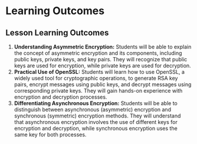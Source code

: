# Learning Outcomes

## Lesson Learning Outcomes
1. **Understanding Asymmetric Encryption:** Students will be able to explain the concept of asymmetric encryption and its components, including public keys, private keys, and key pairs. They will recognize that public keys are used for encryption, while private keys are used for decryption.
2. **Practical Use of OpenSSL:** Students will learn how to use OpenSSL, a widely used tool for cryptographic operations, to generate RSA key pairs, encrypt messages using public keys, and decrypt messages using corresponding private keys. They will gain hands-on experience with encryption and decryption processes.
3. **Differentiating Asynchronous Encryption:** Students will be able to distinguish between asynchronous (asymmetric) encryption and synchronous (symmetric) encryption methods. They will understand that asynchronous encryption involves the use of different keys for encryption and decryption, while synchronous encryption uses the same key for both processes.
